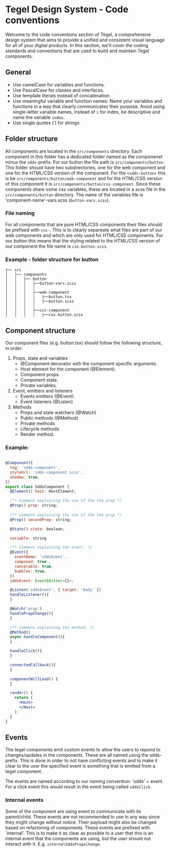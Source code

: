 # Tegel Design System - Code conventions

Welcome to the code conventions section of Tegel, a comprehensive design system that aims to provide a unified and consistent visual language for all of your digital products. In this section, we'll cover the coding standards and conventions that are used to build and maintain Tegel components.

## General
 - Use camelCase for variables and functions.
 - Use PascalCase for classes and interfaces.
 - Use template literals instead of concatenation.
 - Use meaningful variable and function names: Name your variables and functions in a way that clearly communicates their purpose.
Avoid using single-letter variable names, instead of `i` for index, be descriptive and name the variable `index`.
 - Use single quotes (') for strings.


## Folder structure

All components are located in the `src/components` directory. Each component in this folder has a dedicated folder named as the
componenet minus the `sdds`-prefix. For our button the file path is `src/components/button`. This folder should have two subdirectories,
one for the web component and one for the HTML/CSS version of the component. For the `<sdds-button>` this is be
`src/components/button/web-component` and for the HTML/CSS version of this component it is `src/components/button/css-component`. Since
these components share some css variables, these are located in a scss file in the `src/components/button` directory. The name of the variables
file is 'component-name'-vars.scss (`button-vars.scss`).

### File naming

For all components that are pure HTML/CSS components their files should be prefixed with `css-`. This is to clearly separeate what files are part
of our web components and which are only used for HTML/CSS components. For our button this means that the styling related to the HTML/CSS version 
of our component the file name is `css-button.scss`. 

### Example - folder structure for button

```
├── src
│   ├── components
│   │   ├── button
│   │   │   ├──button-vars.scss
│   │   │   │
│   │   │   ├──web-component
│   │   │   │   ├──button.tsx
│   │   │   │   ├──button.scss
│   │   │   │
│   │   │   ├──css-component
│   │   │   │   ├──css-button.scss
```


## Component structure

Our component files (e.g. button.tsx) should follow the following structure, in order:

1. Props, state and variables
   - @Component decorator with the component specific arguments.
   - Host element for the component (@Element). 
   - Component props.
   - Component state.
   - Private variables.
2. Event, emitters and listeners
   - Events emitters (@Event).
   - Event listeners (@Listen)
3. Methods
   - Props and state watchers (@Watch)
   - Public methods (@Method)
   - Private methods
   - Lifecycle methods
   - Render method. 



### Example: 
```jsx
 
@Component({
  tag: 'sdds-component',
  styleUrl: 'sdds-component.scss',
  shadow: true,
})
export class SddsComponent {
  @Element() host: HostElement;

  /** Comment explaining the use of the the prop */
  @Prop() prop: string;
 
  /** Comment explaining the use of the the prop */
  @Prop() secondProp: string;

  @State() state: boolean;

  variable: string

  /** Comment explaining the event. */
  @Event({
    eventName: 'sddsEvent',
    composed: true ,
    cancelable: true,
    bubbles: true,
  })
  sddsEvent: EventEmitter<{}>;

  @Listen('sddsEvent', { target: 'body' })
  handleListener(){
  }

  @Watch('prop')
  handlePropChange(){
  }

  /** Comment explaining the method. */
  @Method()
  async handleComponent(){
  }

  handleClick(){
  }

  connectedCallback(){
  }

  componentWillLoad() {
  }

  render() {
    return (
      <Host>
      </Host>
    );
  }
}

```

## Events
The tegel components emit custom events to allow the users to repond to changes/updates in the components. These are all named using the 
sdds-prefix. This is done in order to not have conflicting events and to make it clear to the user the specified event is something that is emitted
from a tegel component.

The events are named according to our naming convention: 'sdds' + event. For a click event this would result in the event being called `sddsClick`. 

### Internal events
Some of the component are using event to communicate with its parent/child. These events are not recommended to use in any way since
they might change without notice. Their payload might also be changed based on refactoring of components. These events are prefixed
with 'internal'. This is to make it as clear as possible to a user that this is an internal event that the components are using,
but the user should not interact with it. E.g. `internalSddsPropsChange`.

